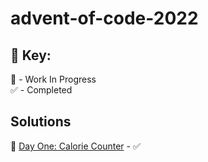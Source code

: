 # **advent-of-code-2022**

## 🔑 Key:  
🚧 - Work In Progress  
✅ - Completed
## Solutions

📌 [Day One: Calorie Counter](/day-1/) - ✅
